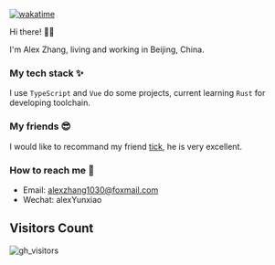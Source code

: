 [![wakatime](https://wakatime.com/badge/user/88925b1c-e98b-4642-94af-54317c812e3d/project/79ac7060-7e0a-453d-9b2b-477888868645.svg)](https://wakatime.com/badge/user/88925b1c-e98b-4642-94af-54317c812e3d/project/79ac7060-7e0a-453d-9b2b-477888868645)

Hi there! 👋🏻

I'm Alex Zhang, living and working in Beijing, China.

### My tech stack ✨

I use `TypeScript` and `Vue` do some projects, current learning `Rust` for developing toolchain.

### My friends 😎

I would like to recommand my friend [tick](https://github.com/TickHeart), he is very excellent.

### How to reach me 👐

- Email: alexzhang1030@foxmail.com
- Wechat: alexYunxiao

<!-- ![AlexZhang's GitHub stats](https://github-readme-stats.vercel.app/api?username=alexzhang1030&show_icons=true&theme=radical) -->
<!-- ![snake](https://raw.githubusercontent.com/alexzhang1030/alexzhang1030/main/assets/github-contribution-grid-snake.gif) -->

## Visitors Count

![gh_visitors](https://profile-counter.glitch.me/alexzhang1030/count.svg)
